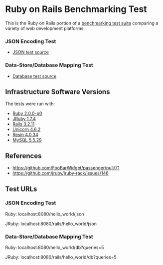 # Ruby on Rails Benchmarking Test

This is the Ruby on Rails portion of a [benchmarking test suite](../) comparing a variety of web development platforms.

### JSON Encoding Test
* [JSON test source](app/controllers/hello_world_controller.rb)

### Data-Store/Database Mapping Test

* [Database test source](app/controllers/hello_world_controller.rb)


## Infrastructure Software Versions
The tests were run with:
* [Ruby 2.0.0-p0](http://www.ruby-lang.org/)
* [JRuby 1.7.4](http://jruby.org/)
* [Rails 3.2.11](http://rubyonrails.org/)
* [Unicorn 4.6.2](http://unicorn.bogomips.org/)
* [Resin 4.0.34](http://www.caucho.com/)
* [MySQL 5.5.29](https://dev.mysql.com/)

## References
* https://github.com/FooBarWidget/passenger/pull/71
* https://github.com/jruby/jruby-rack/issues/146

## Test URLs
### JSON Encoding Test

Ruby:
localhost:8080/hello_world/json

JRuby:
localhost:8080/rails/hello_world/json

### Data-Store/Database Mapping Test

Ruby:
localhost:8080/hello_world/db?queries=5

JRuby:
localhost:8080/rails/hello_world/db?queries=5
